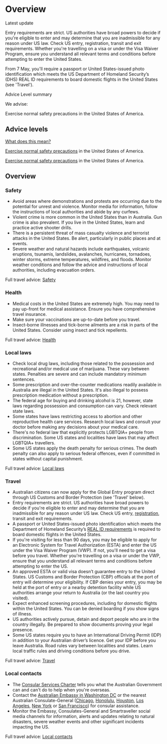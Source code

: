 # Overview

Latest update

Entry requirements are strict. US authorities have broad powers to decide if you're eligible to enter and may determine that you are inadmissible for any reason under US law. Check US entry, registration, transit and exit requirements. Whether you're travelling on a visa or under the Visa Waiver Program, ensure you understand all relevant terms and conditions before attempting to enter the United States.  
  
From 7 May, you'll require a passport or United States-issued photo identification which meets the US Department of Homeland Security’s (DHS) REAL ID requirements to board domestic flights in the United States (see 'Travel').

Advice Level summary

We advise:

Exercise normal safety precautions in the United States of America.

## Advice levels

[What does this mean?](/before-you-go/travel-advice-explained/)

[Exercise normal safety precautions](https://www.smartraveller.gov.au/consular-services/travel-advice-explained#level1) in the United States of America.

[Exercise normal safety precautions](https://www.smartraveller.gov.au/consular-services/travel-advice-explained#level1) in the United States of America.

## Overview

### Safety

* Avoid areas where demonstrations and protests are occurring due to the potential for unrest and violence. Monitor media for information, follow the instructions of local authorities and abide by any curfews.
* Violent crime is more common in the United States than in Australia. Gun crime is also prevalent. If you live in the United States, learn and practice active shooter drills.
* There is a persistent threat of mass casualty violence and terrorist attacks in the United States. Be alert, particularly in public places and at events.
* Severe weather and natural hazards include earthquakes, volcanic eruptions, tsunamis, landslides, avalanches, hurricanes, tornadoes, winter storms, extreme temperatures, wildfires, and floods. Monitor weather conditions and follow the advice and instructions of local authorities, including evacuation orders.

Full travel advice: [Safety](#safety)

### Health

* Medical costs in the United States are extremely high. You may need to pay up-front for medical assistance. Ensure you have comprehensive travel insurance.
* Make sure your vaccinations are up-to-date before you travel.
* Insect-borne illnesses and tick-borne ailments are a risk in parts of the United States. Consider using insect and tick repellents.

Full travel advice: [Health](#health)

### Local laws

* Check local drug laws, including those related to the possession and recreational and/or medical use of marijuana. These vary between states. Penalties are severe and can include mandatory minimum sentences.
* Some prescription and over-the-counter medications readily available in Australia are illegal in the United States. It's also illegal to possess prescription medication without a prescription.
* The federal age for buying and drinking alcohol is 21, however, state laws regarding possession and consumption can vary. Check relevant state laws.
* Some states have laws restricting access to abortion and other reproductive health care services. Research local laws and consult your doctor before making any decisions about your medical care.
* There's no federal law that explicitly protects LGBTQIA+ people from discrimination. Some US states and localities have laws that may affect LGBTQIA+ travellers.
* Some US states apply the death penalty for serious crimes. The death penalty can also apply to serious federal offences, even if committed in states without capital punishment.

Full travel advice: [Local laws](#local-laws)

### Travel

* Australian citizens can now apply for the Global Entry program direct through US Customs and Border Protection (see 'Travel' below).
* Entry requirements are strict. US authorities have broad powers to decide if you're eligible to enter and may determine that you are inadmissible for any reason under US law. Check US entry, [registration](https://www.uscis.gov/alienregistration), transit and exit requirements.
* A passport or United States-issued photo identification which meets the Department of Homeland Security’s [REAL ID requirements](https://aus01.safelinks.protection.outlook.com/?url=https%3A%2F%2Fwww.dhs.gov%2Freal-id&data=05%7C02%7Ctravel.advice%40dfat.gov.au%7Cdc919ac9ef40422f5f6608dd8b66489d%7C9b7f23b30e8347a58a40ffa8a6fea536%7C0%7C0%7C638819993608417970%7CUnknown%7CTWFpbGZsb3d8eyJFbXB0eU1hcGkiOnRydWUsIlYiOiIwLjAuMDAwMCIsIlAiOiJXaW4zMiIsIkFOIjoiTWFpbCIsIldUIjoyfQ%3D%3D%7C0%7C%7C%7C&sdata=eyTlM6%2Be%2F1usiud%2FfmzlUQVJ3MyKQBT5iXBDfydxFFk%3D&reserved=0) is required to board domestic flights in the United States.
* If you're visiting for less than 90 days, you may be eligible to apply for an Electronic System for Travel Authorization (ESTA) and enter the US under the Visa Waiver Program (VWP). If not, you'll need to get a visa before you travel. Whether you're travelling on a visa or under the VWP, ensure that you understand all relevant terms and conditions before attempting to enter the US.
* An approved ESTA or valid visa doesn’t guarantee entry to the United States. US Customs and Border Protection (CBP) officials at the port of entry will determine your eligibility. If CBP denies your entry, you may be held at the port of entry or a nearby detention facility while US authorities arrange your return to Australia (or the last country you visited).
* Expect enhanced screening procedures, including for domestic flights within the United States. You can be denied boarding if you show signs of illness.
* US authorities actively pursue, detain and deport people who are in the country illegally. Be prepared to show documents proving your legal presence.
* Some US states require you to have an International Driving Permit (IDP) in addition to your Australian driver’s licence. Get your IDP before you leave Australia. Road rules vary between localities and states. Learn local traffic rules and driving conditions before you drive.

Full travel advice: [Travel](#travel)

### Local contacts

* The [Consular Services Charter](https://www.smartraveller.gov.au/node/46) tells you what the Australian Government can and can't do to help when you're overseas.
* Contact the [Australian Embassy in Washington DC](https://usa.embassy.gov.au/) or the nearest Australian Consulate-General ([Chicago](https://usa.embassy.gov.au/our-locations), [Honolulu](https://usa.embassy.gov.au/our-locations), [Houston](https://usa.embassy.gov.au/our-locations), [Los Angeles](https://usa.embassy.gov.au/our-locations), [New York](https://usa.embassy.gov.au/our-locations) or [San Francisco](https://usa.embassy.gov.au/our-locations)) for consular assistance.
* Monitor the Embassy, Consulates-General and Smartraveller social media channels for information, alerts and updates relating to natural disasters, severe weather events and other significant incidents impacting the US.

Full travel advice: [Local contacts](#local-contacts)
